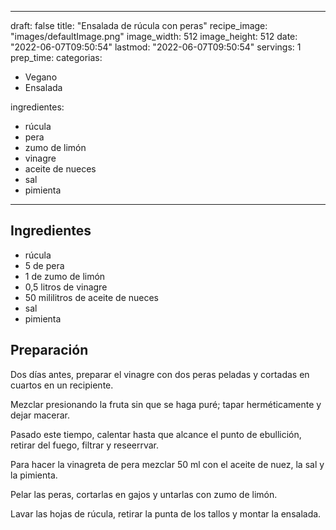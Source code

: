
---
draft: false
title: "Ensalada de rúcula con peras"
recipe_image: "images/defaultImage.png"
image_width: 512
image_height: 512
date: "2022-06-07T09:50:54"
lastmod: "2022-06-07T09:50:54"
servings: 1
prep_time: 
categorias:
  - Vegano
  - Ensalada

ingredientes:
  - rúcula
  - pera
  - zumo de limón
  - vinagre
  - aceite de nueces
  - sal
  - pimienta
---

## Ingredientes
- rúcula
- 5  de pera
- 1  de zumo de limón
- 0,5 litros de vinagre
- 50 mililitros de aceite de nueces
- sal
- pimienta

## Preparación
Dos días antes, preparar el vinagre con dos peras peladas y cortadas en cuartos en un recipiente.

Mezclar presionando  la fruta sin que se haga puré; tapar herméticamente y dejar macerar.

Pasado este tiempo, calentar hasta que alcance el punto de ebullición, retirar del fuego, filtrar y reseerrvar.

Para hacer la vinagreta de pera mezclar 50 ml con el aceite de nuez, la sal y la pimienta.

Pelar las peras, cortarlas en gajos y untarlas con zumo de limón.

Lavar las hojas de rúcula, retirar la punta de los tallos y montar la ensalada.


